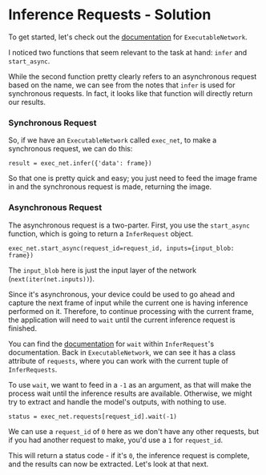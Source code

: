 # Inference Requests - Solution

To get started, let's check out the [documentation](https://docs.openvinotoolkit.org/2019_R3/classie__api_1_1ExecutableNetwork.html) for `ExecutableNetwork`.

I noticed two functions that seem relevant to the task at hand: `infer` and `start_async`.

While the second function pretty clearly refers to an asynchronous request based on the name, 
we can see from the notes that `infer` is used for synchronous requests. In fact, it looks like 
that function will directly return our results.

### Synchronous Request

So, if we have an `ExecutableNetwork` called `exec_net`, to make a synchronous request, 
we can do this:

```
result = exec_net.infer({'data': frame})
```

So that one is pretty quick and easy; you just need to feed the image frame in and the
synchronous request is made, returning the image.

### Asynchronous Request

The asynchronous request is a two-parter. First, you use the `start_async` function, which is
going to return a `InferRequest` object. 

```
exec_net.start_async(request_id=request_id, inputs={input_blob: frame})
```

The `input_blob` here is just the input layer of the network (`next(iter(net.inputs))`).

Since it's asynchronous, your device could be used to go ahead and capture the next frame 
of input while the current one is having inference performed on it. Therefore, to continue 
processing with the current frame, the application will need to `wait` until the current inference 
request is finished.

You can find the [documentation](https://docs.openvinotoolkit.org/2019_R3/classie__api_1_1InferRequest.html) for `wait`
within `InferRequest`'s documentation. Back in `ExecutableNetwork`, we can see it has
a class attribute of `requests`, where you can work with the current tuple of `InferRequests`.

To use `wait`, we want to feed in a `-1` as an argument, as that will make the process wait
until the inference results are available. Otherwise, we might try to extract and handle the
model's outputs, with nothing to use.

```
status = exec_net.requests[request_id].wait(-1)
```

We can use a `request_id` of `0` here as we don't have any other requests, but if you had
another request to make, you'd use a `1` for `request_id`. 

This will return a status code - if it's `0`, the inference request is complete, and the results
can now be extracted. Let's look at that next.

